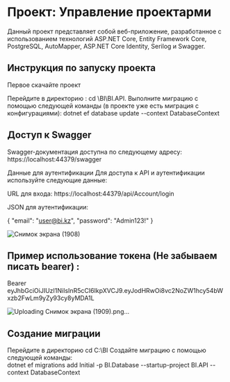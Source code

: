 # Проект: Управление проектарми

Данный проект представляет собой веб-приложение, разработанное с использованием технологий ASP.NET Core, Entity Framework Core, PostgreSQL, AutoMapper, ASP.NET Core Identity, Serilog и Swagger.

## Инструкция по запуску проекта

Первое скачайте проект

Перейдите в директорию :
cd \BI\BI.API.
Выполните миграцию с помощью следующей команды (в проекте уже есть миграция с конфигурациями):
dotnet ef database update --context DatabaseContext

## Доступ к Swagger
Swagger-документация доступна по следующему адресу: 
https://localhost:44379/swagger

Данные для аутентификации
Для доступа к API и аутентификации используйте следующие данные:

URL для входа: 
https://localhost:44379/api/Account/login

JSON для аутентификации:

{
  "email": "user@bi.kz",
  "password": "Admin123!"
}


![Снимок экрана (1908)](https://github.com/nauryzbayev12/BI/assets/128095819/d1d3fb61-8553-416e-b596-58872ed92ffc)

## Пример использование токена (Не забываем писать bearer) :
Bearer eyJhbGciOiJIUzI1NiIsInR5cCI6IkpXVCJ9.eyJodHRwOi8vc2NoZW1hcy54bWxzb2FwLm9yZy93cy8yMDA1L

![Uploading Снимок экрана (1909).png…]()




## Создание миграции
Перейдите в директорию 
cd C:\BI
Создайте миграцию с помощью следующей команды:  
dotnet ef migrations add Initial -p BI.Database --startup-project BI.API --context DatabaseContext

